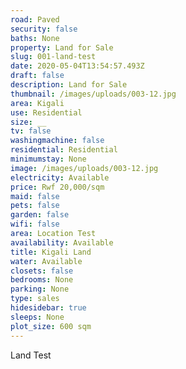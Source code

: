 ```yaml
---
road: Paved
security: false
baths: None
property: Land for Sale
slug: 001-land-test
date: 2020-05-04T13:54:57.493Z
draft: false
description: Land for Sale
thumbnail: /images/uploads/003-12.jpg
area: Kigali
use: Residential
size: __
tv: false
washingmachine: false
residential: Residential
minimumstay: None
image: /images/uploads/003-12.jpg
electricity: Available
price: Rwf 20,000/sqm
maid: false
pets: false
garden: false
wifi: false
area: Location Test
availability: Available
title: Kigali Land
water: Available
closets: false
bedrooms: None
parking: None
type: sales
hidesidebar: true
sleeps: None
plot_size: 600 sqm
---
```


Land Test
